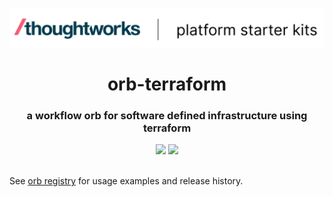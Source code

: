 <div align="center">
	<p>
		<img alt="Thoughtworks Logo" src="https://raw.githubusercontent.com/twplatformlabs/static/master/psk_banner.png" width=800 />
	</p>
  <h1>orb-terraform</h1>
  <h3>a workflow orb for software defined infrastructure using terraform</h3>
  <a href="https://app.circleci.com/pipelines/github/twplatformlabs/orb-terraform"><img src="https://circleci.com/gh/twplatformlabs/orb-terraform.svg?style=shield"></a> <a href="https://opensource.org/licenses/MIT"><img src="https://img.shields.io/badge/license-MIT-blue.svg"></a>
</div>
<br />

See [orb registry](https://circleci.com/developer/orbs/orb/twdps/terraform) for usage examples and release history.

